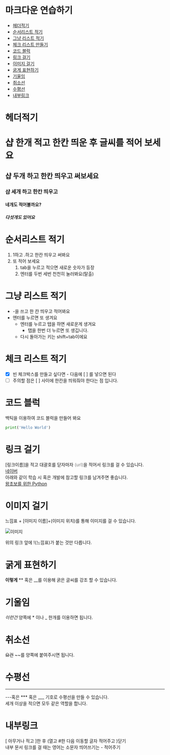 # 마크다운 연습하기

- [헤더적기](#헤더적기)
- [순서리스트 적기](#순서리스트-적기)
- [그냥 리스트 적기](#그냥-리스트-적기)
- [체크 리스트 만들기](#체크-리스트-적기)
- [코드 블럭](#코드-블럭)
- [링크 걸기](#링크-걸기)
- [이미지 걸기](#이미지-걸기)
- [굵게 표현하기](#굵게-표현하기)
- [기울임](#기울임)
- [취소선](#취소선)
- [수평선](#수평선)
- [내부링크](#내부링크)



# 헤더적기
# 샵 한개 적고 한칸 띄운 후 글씨를 적어 보세요
## 샵 두개 하고 한칸 띄우고 써보세요
### 샵 세개 하고 한칸 띄우고
#### 네개도 적어볼까요?
##### 다섯개도 있어요

# 순서리스트 적기
1. 1하고 .하고 한칸 띄우고 써봐요
2. 또 적어 보세요
    1. tab을 누르고 적으면 새로운 숫자가 등장
    2. 엔터를 두번 세번 천천히 눌러봐요(탈출)

# 그냥 리스트 적기
- -을 쓰고 한 칸 띄우고 적어봐요
- 엔터를 누르면 또 생겨요
    - 엔터를 누르고 탭을 하면 새로운게 생겨요
        - 탭을 한번 더 누르면 또 생깁니다.
    - 다시 돌아가는 키는 shift+tab이에요

# 체크 리스트 적기
- [X] 빈 체크박스를 만들고 싶다면 - 다음에 [ ] 를 넣으면 된다
- [ ]  주의할 점은 [ ] 사이에 한칸을 띄워줘야 한다는 점 입니다.

# 코드 블럭
백틱을 이용하여 코드 블럭을 만들어 봐요
```python
print('Hello World')
```

# 링크 걸기
[링크이름]을 적고 대괄호를 닫자마자 <font color='gray'>(url)</font>을 적어서 링크를 걸 수 있습니다.<br>
[네이버](https://www.naver.com) <br>
아래와 같이 학습 시 혹은 개발에 참고할 링크를 남겨주면 좋습니다.<br>
[왕초보를 위한 Python](https://wikidocs.net/43)

# 이미지 걸기
느낌표 + [이미지 이름]+(이미지 위치)를 통해 이미지를 걸 수 있습니다.

![이미지]()

위의 링크 앞에 !(느낌표)가 붙는 것만 다릅니다.

# 굵게 표현하기
**이렇게** ** 혹은 __를 이용해 굵은 글씨를 강조 할 수 있습니다.

# 기울임
*이런건* 양쪽에 * 이나 _ 한개를 이용하면 됩니다.

# 취소선
~~요건~~ ~~를 양쪽에 붙여주시면 됩니다.

# 수평선
---
---혹은 *** 혹은 ___ 기호로 수평선을 만들 수 있습니다.<br>
세개 이상을 적으면 모두 같은 역할을 합니다.

# 내부링크
[ 아무거나 적고 ]한 후 (열고 #한 다음 이동할 글자 적어주고 )닫기<br>
내부 문서 링크를 걸 때는 영어는 소문자 띄어쓰기는 - 적어주기

